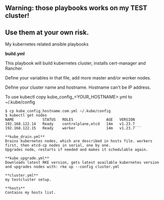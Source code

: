 ## Warning: those playbooks works on my TEST cluster! 
## Use them at your own risk.

My kubernetes related ansible playbooks

**build.yml**

This playbook will build kubernetes cluster, installs cert-manager and Rancher.

Define your variables in that file, add more master and/or worker nodes.

Define your cluster name and hostname. Hostname can't be IP address.

To use kubectl copy kube_config_<YOUR_HOSTNAME>.yml to ~/.kube/config
```
$ cp kube_config_hostname.com.yml ~/.kube/config 
$ kubectl get nodes
NAME             STATUS   ROLES               AGE   VERSION
192.168.122.14   Ready    controlplane,etcd   14m   v1.23.7
192.168.122.15   Ready    worker              14m   v1.23.7```

**kube_drain.yml**
Drains kubernetes nodes, which are described in hosts file. workers first, then etcd-cp nodes in serial, one by one.
Upgrades node, restarts if needed and makes it schedulable again.

**kube_upgrade.yml**
Downloads latest RKE version, gets latest available kubernetes version and upgrades nodes with: rke up --config cluster.yml

**cluster.yml**
my testcluster setup.

**hosts**
Contains my hosts list.
